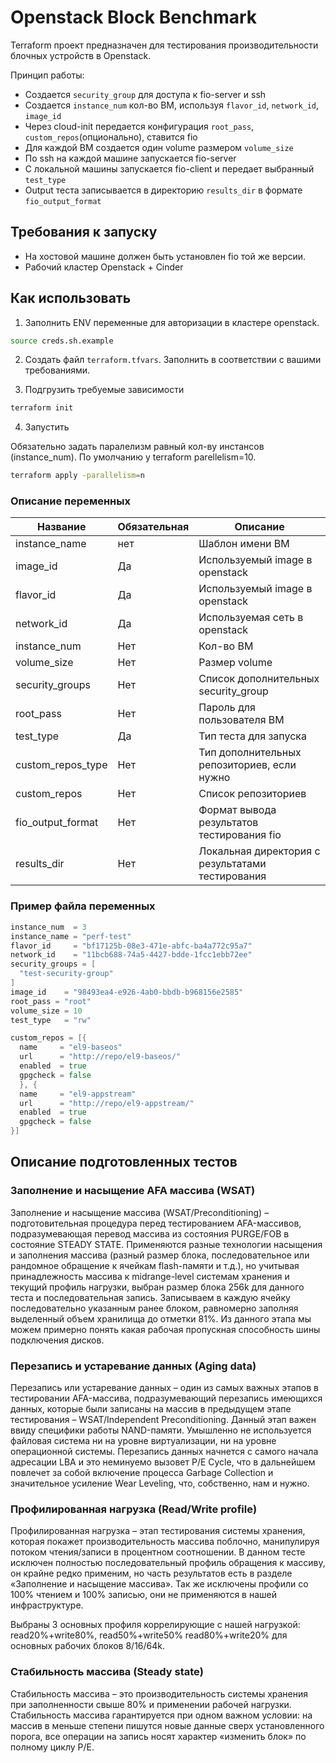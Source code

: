 # Openstack Block Benchmark

Terraform проект предназначен для тестирования производительности блочных устройств в Openstack.

Принцип работы:

- Создается `security_group` для доступа к fio-server и ssh
- Создается `instance_num` кол-во ВМ, используя `flavor_id`, `network_id`, `image_id`
- Через cloud-init передается конфигурация `root_pass`, `custom_repos`(опционально), ставится fio
- Для каждой ВМ создается один volume размером `volume_size`
- По ssh на каждой машине запускается fio-server
- С локальной машины запускается fio-client и передает выбранный `test_type`
- Output теста записывается в директорию `results_dir` в формате `fio_output_format`

## Требования к запуску

- На хостовой машине должен быть установлен fio той же версии.
- Рабочий кластер Openstack + Cinder

## Как использовать

1. Заполнить ENV переменные для авторизации в кластере openstack.

```bash
source creds.sh.example
```

2. Создать файл `terraform.tfvars`. Заполнить в соответствии с вашими требованиями.

3. Подгрузить требуемые зависимости

```bash
terraform init
```

4. Запустить

Обязательно задать паралелизм равный кол-ву инстансов (instance_num). По умолчанию у terraform parellelism=10.

```bash
terraform apply -parallelism=n
```

### Описание переменных

| Название  |  Обязательная | Описание  |
|---|---|---|
| instance_name  | нет  | Шаблон имени ВМ  |
|  image_id |  Да | Используемый image в openstack  |
|  flavor_id |  Да | Используемый image в openstack  |
|network_id|Да|Используемая сеть в openstack|
|instance_num|Нет|Кол-во ВМ|
|volume_size|Нет|Размер volume|
|security_groups|Нет|Список дополнительных security_group|
|root_pass|Нет|Пароль для пользователя ВМ|
|test_type|Да|Тип теста для запуска|
|custom_repos_type|Нет|Тип дополнительных репозиториев, если нужно|
|custom_repos|Нет|Список репозиториев|
|fio_output_format|Нет|Формат вывода результатов тестирования fio|
|results_dir|Нет|Локальная директория с результатами тестирования|

### Пример файла переменных

```go
instance_num  = 3
instance_name = "perf-test"
flavor_id     = "bf17125b-08e3-471e-abfc-ba4a772c95a7"
network_id    = "11bcb688-74a5-4427-bdde-1fcc1ebb72ee"
security_groups = [
  "test-security-group"
]
image_id    = "98493ea4-e926-4ab0-bbdb-b968156e2585"
root_pass = "root"
volume_size = 10
test_type   = "rw"

custom_repos = [{
  name     = "el9-baseos"
  url      = "http://repo/el9-baseos/"
  enabled  = true
  gpgcheck = false
  }, {
  name     = "el9-appstream"
  url      = "http://repo/el9-appstream/"
  enabled  = true
  gpgcheck = false
}]

```

## Описание подготовленных тестов

### Заполнение и насыщение AFA массива (WSAT)

Заполнение и насыщение массива (WSAT/Preconditioning) – подготовительная процедура перед тестированием AFA-массивов, подразумевающая перевод массива из состояния PURGE/FOB в состояние STEADY STATE. Применяются разные технологии насыщения и заполнения массива (разный размер блока, последовательное или рандомное обращение к ячейкам flash-памяти и т.д.), но учитывая принадлежность массива к midrange-level системам хранения и текущий профиль нагрузки, выбран размер блока 256k для данного теста и последовательная запись. Записываем в каждую ячейку последовательно указанным ранее блоком, равномерно заполняя выделенный объем хранилища до отметки 81%. Из данного этапа мы можем примерно понять какая рабочая пропускная способность шины подключения дисков.

### Перезапись и устаревание данных (Aging data)

Перезапись или устаревание данных – один из самых важных этапов в тестировании AFA-массива, подразумевающий перезапись имеющихся данных, которые были записаны на массив в предыдущем этапе тестирования – WSAT/Independent Preconditioning. Данный этап важен ввиду специфики работы NAND-памяти. Умышленно не используется файловая система ни на уровне виртуализации, ни на уровне операционной системы. Перезапись данных начнется с самого начала адресации LBA и это неминуемо вызовет P/E Cycle, что в дальнейшем повлечет за собой включение процесса Garbage Collection и значительное усиление Wear Leveling, что, собственно, нам и нужно.

### Профилированная нагрузка (Read/Write profile)

Профилированная нагрузка – этап тестирования системы хранения, которая покажет производительность массива поблочно, манипулируя потоком чтения/записи в процентном соотношении. В данном тесте исключен полностью последовательный профиль обращения к массиву, он крайне редко применим, но часть результатов есть в разделе «Заполнение и насыщение массива». Так же исключены профили со 100% чтением и 100% записью, они не применяются в нашей инфраструктуре.

Выбраны 3 основных профиля коррелирующие с нашей нагрузкой: read20%+write80%, read50%+write50% read80%+write20% для основных рабочих блоков 8/16/64k.

### Стабильность массива (Steady state)

Стабильность массива – это производительность системы хранения при заполненности свыше 80% и применении рабочей нагрузки. Стабильность массива гарантируется при одном важном условии: на массив в меньше степени пишутся новые данные сверх установленного порога, все операции на запись носят характер «изменить блок» по полному циклу P/E.
